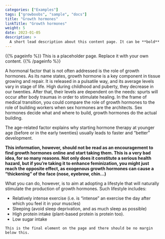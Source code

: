 ```yaml
---
categories: ["Examples"]
tags: ["growboobs", "sample", "docs"]
title: "Growth hormones"
linkTitle: "Growth hormones"
weight: 5
date: 2023-01-05
description: >
  A short lead description about this content page. It can be **bold** or _italic_ and can be split over multiple paragraphs.
---
```


{{% pageinfo %}}
This is a placeholder page. Replace it with your own content.
{{% /pageinfo %}}


A hormonal factor that is not often addressed is the role of growth hormones. As its name states, growth hormone is a key component in tissue growing and repair. It is released in a pulsatile way, and its average levels vary in stage of life. High during childhood and puberty, they decrease in our twenties. After that, their levels are dependent on the needs: spurts will occur after body traumas in order to stimulate healing. 
In the frame of medical transition, you could compare the role of growth hormones to the role of building workers when sex hormones are the architects. Sex hormones decide what and where to build, growth hormones do the actual building.  

The age-related factor explains why starting hormone therapy at younger age (before or in the early twenties) usually leads to faster and “better” development. 

**This information, however, should not be read as an encouragement to find growth hormones online and start taking them. This is a very bad idea, for so many reasons. Not only does it constitute a serious health hazard, but if you’re taking it to enhance feminization, you might just reach the opposite effect, as exogenous growth hormones can cause a “thickening” of the face (nose, eyebrow, chin…)**

What you can do, however, is to aim at adopting a lifestyle that will naturally stimulate the production of growth hormones.
Such lifestyle includes:
- Relatively intense exercise (i.e. is “intense” an exercise the day after which you feel it in your muscles)
- Sleeping (avoid sleep deprivation, and as much sleep as possible)
- High protein intake (plant-based protein is protein too).
- Low sugar intake




```
This is the final element on the page and there should be no margin below this.
```
